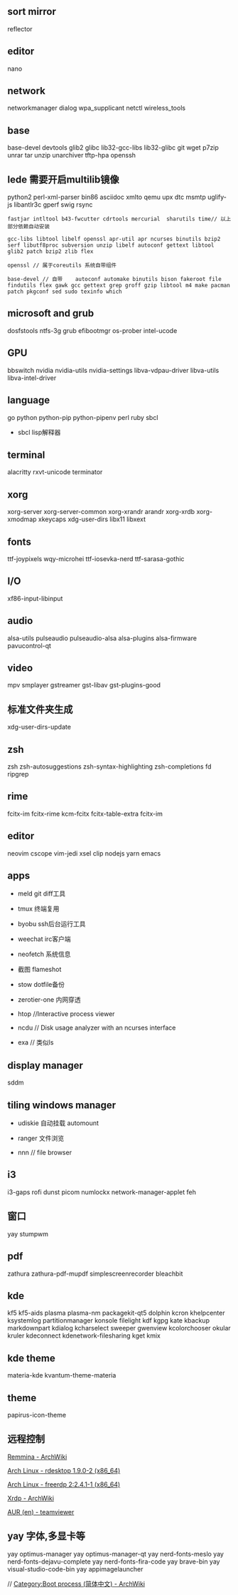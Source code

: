 
## sort mirror
reflector

## editor
nano 

## network
networkmanager dialog wpa_supplicant netctl wireless_tools

## base
base-devel devtools glib2 glibc lib32-gcc-libs lib32-glibc git wget p7zip unrar tar unzip unarchiver tftp-hpa openssh

## lede 需要开启multilib镜像
 python2 perl-xml-parser bin86 asciidoc xmlto qemu upx dtc msmtp uglify-js libantlr3c gperf swig rsync

```
fastjar intltool b43-fwcutter cdrtools mercurial  sharutils time// 以上部分依赖自动安装
```

``` 已有的
gcc-libs libtool libelf openssl apr-util apr ncurses binutils bzip2 serf libutf8proc subversion unzip libelf autoconf gettext libtool glib2 patch bzip2 zlib flex

openssl // 属于coreutils 系统自带组件

base-devel // 自带  	autoconf automake binutils bison fakeroot file findutils flex gawk gcc gettext grep groff gzip libtool m4 make pacman patch pkgconf	sed sudo texinfo which
```

## microsoft and grub
dosfstools ntfs-3g grub efibootmgr os-prober intel-ucode

## GPU
bbswitch nvidia nvidia-utils nvidia-settings libva-vdpau-driver libva-utils libva-intel-driver

## language
go python python-pip python-pipenv perl ruby sbcl
  - sbcl lisp解释器

## terminal
alacritty rxvt-unicode terminator 

## xorg
xorg-server xorg-server-common xorg-xrandr arandr xorg-xrdb xorg-xmodmap xkeycaps xdg-user-dirs libx11 libxext

## fonts
ttf-joypixels wqy-microhei ttf-iosevka-nerd ttf-sarasa-gothic

## I/O
xf86-input-libinput

## audio
alsa-utils pulseaudio pulseaudio-alsa alsa-plugins alsa-firmware pavucontrol-qt

## video
mpv smplayer gstreamer gst-libav gst-plugins-good

## 标准文件夹生成
xdg-user-dirs-update

## zsh
zsh zsh-autosuggestions zsh-syntax-highlighting zsh-completions fd ripgrep

## rime
fcitx-im fcitx-rime kcm-fcitx fcitx-table-extra fcitx-im

## editor
neovim cscope vim-jedi xsel clip nodejs yarn emacs

## apps
  - meld git diff工具

  - tmux  终端复用

  - byobu ssh后台运行工具

  - weechat  irc客户端

  - neofetch 系统信息

  - 截图 flameshot 

  - stow dotfile备份

  - zerotier-one 内网穿透

  - htop //Interactive process viewer

  - ncdu // Disk usage analyzer with an ncurses interface

  - exa // 类似ls

## display manager
sddm

## tiling windows manager

  - udiskie 自动挂载 automount

  - ranger 文件浏览

  - nnn // file browser

## i3
i3-gaps rofi dunst picom numlockx network-manager-applet feh

## 窗口
yay stumpwm

## pdf
zathura zathura-pdf-mupdf simplescreenrecorder bleachbit

## kde
kf5 kf5-aids plasma plasma-nm packagekit-qt5 dolphin kcron khelpcenter ksystemlog partitionmanager konsole filelight kdf kgpg kate kbackup markdownpart kdialog kcharselect sweeper gwenview kcolorchooser okular kruler kdeconnect kdenetwork-filesharing kget kmix

## kde theme
materia-kde kvantum-theme-materia 

## theme
papirus-icon-theme 


## 远程控制
[Remmina - ArchWiki](https://wiki.archlinux.org/title/Remmina)

[Arch Linux - rdesktop 1.9.0-2 (x86_64)](https://archlinux.org/packages/community/x86_64/rdesktop/)

[Arch Linux - freerdp 2:2.4.1-1 (x86_64)](https://archlinux.org/packages/community/x86_64/freerdp/)

[Xrdp - ArchWiki](https://wiki.archlinux.org/title/Xrdp)

[AUR (en) - teamviewer](https://aur.archlinux.org/packages/teamviewer/)


## yay 字体,多显卡等
yay optimus-manager
yay optimus-manager-qt
yay nerd-fonts-meslo
yay nerd-fonts-dejavu-complete
yay nerd-fonts-fira-code
yay brave-bin
yay visual-studio-code-bin
yay appimagelauncher

// [Category:Boot process (简体中文) - ArchWiki](https://wiki.archlinux.org/title/Category:Boot_process_(%E7%AE%80%E4%BD%93%E4%B8%AD%E6%96%87))
